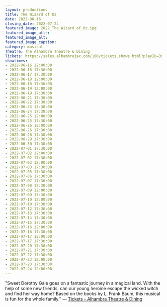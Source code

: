 ```yaml
---
layout: productions
title: The Wizard of Oz
date: 2022-06-16
closing_date: 2022-07-24
featured_image: 2022_The_Wizard_of_Oz.jpg
featured_image_attr:
featured_image_alt:
featured_image_caption:
category: musical
Theatre: The Alhambra Theatre & Dining
Tickets: https://sales.alhambrajax.com/100/tickets.shows.html?playID=393
showtimes:
- 2022-06-16 12:00:00
- 2022-06-16 17:30:00
- 2022-06-17 17:30:00
- 2022-06-18 12:00:00
- 2022-06-18 17:30:00
- 2022-06-19 12:00:00
- 2022-06-19 17:30:00
- 2022-06-21 17:30:00
- 2022-06-22 17:30:00
- 2022-06-23 17:30:00
- 2022-06-24 17:30:00
- 2022-06-25 12:00:00
- 2022-06-25 17:30:00
- 2022-06-26 12:00:00
- 2022-06-26 17:30:00
- 2022-06-28 17:30:00
- 2022-06-29 17:30:00
- 2022-06-30 17:30:00
- 2022-07-01 17:30:00
- 2022-07-02 12:00:00
- 2022-07-02 17:30:00
- 2022-07-03 12:00:00
- 2022-07-03 17:30:00
- 2022-07-05 17:30:00
- 2022-07-06 17:30:00
- 2022-07-07 17:30:00
- 2022-07-08 17:30:00
- 2022-07-09 12:00:00
- 2022-07-09 17:30:00
- 2022-07-10 12:00:00
- 2022-07-10 17:30:00
- 2022-07-12 17:30:00
- 2022-07-13 17:30:00
- 2022-07-14 17:30:00
- 2022-07-15 17:30:00
- 2022-07-16 12:00:00
- 2022-07-16 17:30:00
- 2022-07-17 12:00:00
- 2022-07-17 17:30:00
- 2022-07-20 17:30:00
- 2022-07-21 17:30:00
- 2022-07-22 17:30:00
- 2022-07-23 12:00:00
- 2022-07-23 17:30:00
- 2022-07-24 12:00:00
---
```

"Sweet Dorothy Gale goes on a fantastic journey in a magical land. With the help of some new friends, can our young heroine escape the wicked witch and find her way home? Based on the books by L. Frank Baum, this musical is fun for the whole family." — [Tickets - Alhambra Theatre & Dining](https://www.alhambrajax.com/tickets/)